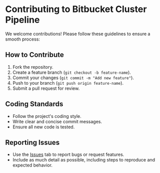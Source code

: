 # Contributing to Bitbucket Cluster Pipeline

We welcome contributions! Please follow these guidelines to ensure a smooth process:

## How to Contribute
1. Fork the repository.
2. Create a feature branch (`git checkout -b feature-name`).
3. Commit your changes (`git commit -m "Add new feature"`).
4. Push to your branch (`git push origin feature-name`).
5. Submit a pull request for review.

## Coding Standards
- Follow the project's coding style.
- Write clear and concise commit messages.
- Ensure all new code is tested.

## Reporting Issues
- Use the [Issues](../../issues) tab to report bugs or request features.
- Include as much detail as possible, including steps to reproduce and expected behavior.